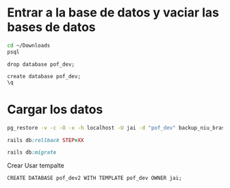 
# Entrar a la base de datos  y vaciar las bases de datos
```bash
cd ~/Downloads 
psql
```

```
drop database pof_dev;

create database pof_dev;
\q
```

# Cargar los datos

```bash
pg_restore -v -c -O -x -h localhost -U jai -d "pof_dev" backup_niu_brasil_2023_07_18_14_00.dump
```

 ```ruby
 rails db:rollback STEP=XX
 ```

```ruby
rails db:migrate
```



Crear Usar tempalte

```psql
CREATE DATABASE pof_dev2 WITH TEMPLATE pof_dev OWNER jai;
```



